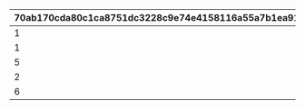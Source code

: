 |70ab170cda80c1ca8751dc3228c9e74e4158116a55a7b1ea9181e5aceff74ee3|66b740579c26ce884caef2e281d481c2c94c565a8a250dfdbe9d702af589d95f|e28c2cd5321ed21579bb48528032259acc9f97bf919742dca9b2464ae5eca88f|b718cf819400f7381d8dca0589ffdd4aa2ec40baaff31c8282531443d38edc7d|d71027a20143a8b1d525d2c6c705cd61161ff944058875ed1790a4ec9d98ba29|11127efe53f4690b740909cbc8ef7c2b837e025097b35a21fb3292a055ea7871|f11431d66f2e976cd1c867dcb1898097397e63e267f65b6898a6ac5198fad243|e868567f283664543dcea420cb5fb6fab6eb4c3ba8cf18ab86f8baa675f183d0|e87dd0951dbcf927ddbc28ab99e3df4d7e5dbd5759fb0929043e51e413b93ab6|5ccaf7a469ff10d1983cd716e543da61d98091598d38304c28bc2e1d744c629d|
| --- | --- | --- | --- | --- | --- | --- | --- | --- | --- |
|1|5|101|10120|-375|126301|58|58001|10.11|0|
|1|2|102|10120|-375|126301|58|58002|4.53|0|
|5|5|103|10120|-375|126301|58|58003|0|0|
|2|1|104|10120|-375|126301|58|58004|5.32|0|
|6|5|105|10120|-375|126301|58|58005|4.4|0|